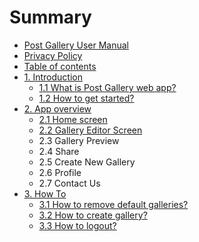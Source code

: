 # Summary

* [Post Gallery User Manual](README.md)
* [Privacy Policy](privacy-policy.md)
* [Table of contents](table-of-contents.md)
* [1. Introduction](introduction.md)
  * [1.1 What is Post Gallery web app?](introduction.md)
  * [1.2 How to get started?](12-how-to-get-started.md)
* [2. App overview](app-review.md)
  * [2.1 Home screen](app-review.md)
  * [2.2 Gallery Editor Screen](22-gallery-editor-screen.md)
  * 2.3 Gallery Preview
  * 2.4 Share
  * 2.5 Create New Gallery
  * 2.6 Profile
  * 2.7 Contact Us
* [3. How To](how-to.md)
  * [3.1 How to remove default galleries?](how-to.md)
  * [3.2 How to create gallery?](32-how-to-create-gallery.md)
  * [3.3 How to logout?](33-how-to-logout.md)

